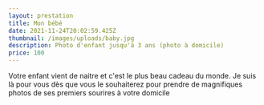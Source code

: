 ```yaml
---
layout: prestation
title: Mon bébé
date: 2021-11-24T20:02:59.425Z
thumbnail: /images/uploads/baby.jpg
description: Photo d'enfant jusqu'à 3 ans (photo à domicile)
price: 100
---
```

Votre enfant vient de naitre et c'est le plus beau cadeau du monde. Je suis là pour vous dès que vous le souhaiterez pour prendre de magnifiques photos de ses premiers sourires à votre domicile